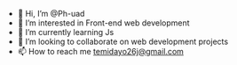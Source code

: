 - 👋 Hi, I’m @Ph-uad
- 👀 I’m interested in Front-end web development
- 🌱 I’m currently learning Js
- 💞️ I’m looking to collaborate on web development projects 
- 📫 How to reach me temidayo26j@gmail.com

<!---
Ph-uad/Ph-uad is a ✨ special ✨ repository because its `README.md` (this file) appears on your GitHub profile.
You can click the Preview link to take a look at your changes.
--->
